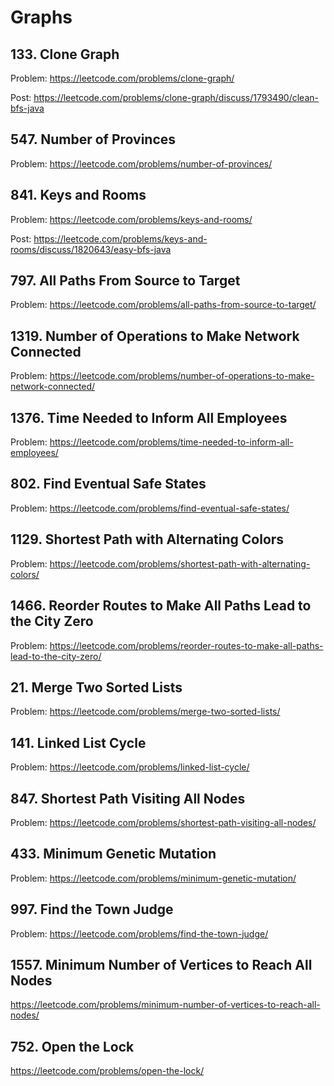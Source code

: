 # Graphs

## 133. Clone Graph

Problem: https://leetcode.com/problems/clone-graph/

Post: https://leetcode.com/problems/clone-graph/discuss/1793490/clean-bfs-java

## 547. Number of Provinces

Problem: https://leetcode.com/problems/number-of-provinces/

## 841. Keys and Rooms

Problem: https://leetcode.com/problems/keys-and-rooms/

Post: https://leetcode.com/problems/keys-and-rooms/discuss/1820643/easy-bfs-java

## 797. All Paths From Source to Target

Problem: https://leetcode.com/problems/all-paths-from-source-to-target/

## 1319. Number of Operations to Make Network Connected

Problem: https://leetcode.com/problems/number-of-operations-to-make-network-connected/

## 1376. Time Needed to Inform All Employees

Problem: https://leetcode.com/problems/time-needed-to-inform-all-employees/

## 802. Find Eventual Safe States

Problem: https://leetcode.com/problems/find-eventual-safe-states/

## 1129. Shortest Path with Alternating Colors

Problem: https://leetcode.com/problems/shortest-path-with-alternating-colors/

## 1466. Reorder Routes to Make All Paths Lead to the City Zero

Problem: https://leetcode.com/problems/reorder-routes-to-make-all-paths-lead-to-the-city-zero/

## 21. Merge Two Sorted Lists

Problem: https://leetcode.com/problems/merge-two-sorted-lists/

## 141. Linked List Cycle

Problem: https://leetcode.com/problems/linked-list-cycle/

## 847. Shortest Path Visiting All Nodes

Problem: https://leetcode.com/problems/shortest-path-visiting-all-nodes/

## 433. Minimum Genetic Mutation

Problem: https://leetcode.com/problems/minimum-genetic-mutation/

## 997. Find the Town Judge

Problem: https://leetcode.com/problems/find-the-town-judge/

## 1557. Minimum Number of Vertices to Reach All Nodes

https://leetcode.com/problems/minimum-number-of-vertices-to-reach-all-nodes/

## 752. Open the Lock

https://leetcode.com/problems/open-the-lock/
